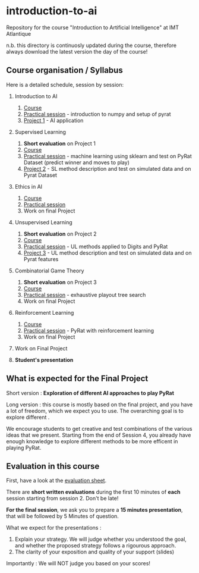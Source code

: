 # introduction-to-ai

Repository for the course "Introduction to Artificial Intelligence" at IMT Atlantique

n.b. this directory is continuosly updated during the course, therefore always download the latest version the day of the course!



## Course organisation / Syllabus


Here is a detailed schedule, session by session: 

1. Introduction to AI
   1. [Course](session1/course/cours1.pdf) 
   2. [Practical session](session1/lab/TP0.ipynb) - introduction to numpy and setup of pyrat
   3. [Project 1](session1/topics) - AI application
  
2. Supervised Learning
   1. **Short evaluation** on Project 1
   2. [Course](session2/course/cours2.pdf) 
   3. [Practical session](session2/lab/TP1.ipynb) - machine learning using sklearn and test on PyRat Dataset (predict winner and moves to play)
   4. [Project 2](session2/topics_p1) - SL method description and test on simulated data and on Pyrat Dataset
   
3. Ethics in AI
   1. [Course](session6/course/ethics.pdf) 
   2. [Practical session](session6/lab/lab6.ipynb) 
   3. Work on final Project

4. Unsupervised Learning
   1. **Short evaluation** on Project 2
   2. [Course](session3/course/cours3.pdf) 
   3. [Practical session](session3/lab/TP2_2023_student.ipynb) - UL methods applied to Digits and PyRat
   4. [Project 3](session3/p3) - UL method description and test on simulated data and on Pyrat features
   
5. Combinatorial Game Theory
   1. **Short evaluation** on Project 3
   2. [Course](session4/course/cours4.pdf) 
   3. [Practical session](session4/lab/tp3.py) - exhaustive playout tree search
   4. Work on final Project
 
6. Reinforcement Learning
   1. [Course](session5/course/cours5.pdf) 
   2. [Practical session](session5/lab/lab5.ipynb) - PyRat with reinforcement learning
   3. Work on final Project

  
7. Work on Final Project

8. **Student's presentation**  


## What is expected for the Final Project

Short version : **Exploration of different AI approaches to play PyRat**

Long version : this course is mostly based on the final project, and you have a lot of freedom, which we expect you to use. The overarching goal is to explore different . 

We encourage students to get creative and test combinations of the various ideas that we present. Starting from the end of Session 4, you already have enough knowledge to explore different methods to be more efficent in playing PyRat. 

## Evaluation in this course 

First, have a look at the [evaluation sheet](evaluation.pdf).

There are **short written evaluations** during the first 10 minutes of **each** session starting from session 2. Don't be late!  

**For the final session**, we ask you to prepare a **15 minutes presentation**, that will be followed by 5 Minutes of question. 

What we expect for the presentations : 
1. Explain your strategy. We will judge whether you understood the goal, and whether the proposed strategy follows a rigourous approach.  
2. The clarity of your exposition and quality of your support (slides)

Importantly : We will NOT judge you based on your scores!
